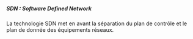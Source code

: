 
##### SDN : Software Defined Network

La technologie SDN met en avant la séparation du plan de contrôle et le plan de donnée des équipements réseaux.


              
